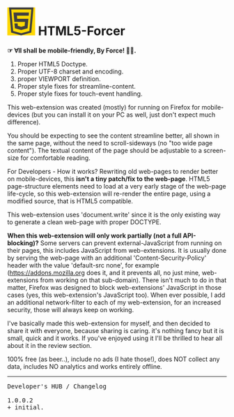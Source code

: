 <h1><img src="resources/icon.png" height="64" width="64"/> HTML5-Forcer</h1>

<strong>☞︎ ∀ll shall be mobile-friendly, By Force! 💪︎👊︎.</strong>

<ol>
<li>Proper HTML5 Doctype.</li>
<li>Proper UTF-8 charset and encoding.</li>
<li>proper VIEWPORT definition.</li>
<li>Proper style fixes for streamline-content.</li>
<li>Proper style fixes for touch-event handling.</li>
</ol>

This web-extension was created (mostly) for running on Firefox for mobile-devices (but you can install it on your PC as well, just don't expect much difference).

You should be expecting to see the content streamline better, 
all shown in the same page, without the need to scroll-sideways 
(no "too wide page content"). The textual content of the page should be 
adjustable to a screen-size for comfortable reading.

For Developers - How it works?
Rewriting old web-pages to render better on mobile-devices, 
this <strong>isn't a tiny patch/fix to the web-page</strong>.
HTML5 page-structure elements need to load at a very early stage of the web-page life-cycle, so this web-extension will re-render the entire page, using a modified source, that is HTML5 compatible.

This web-extension uses 'document.write' since it is the only existing way to generate a clean web-page with proper DOCTYPE.




<strong>When this web-extension will only work partially (not a full API-blocking)?</strong>
Some servers can prevent external-JavaScript from running on their pages, this includes JavaScript from web-extensions. It is usually done by serving the web-page with an additional 'Content-Security-Policy' header with the value 'default-src none', for example (https://addons.mozilla.org does it, and it prevents all, no just mine, web-extensions from working on that sub-domain). There isn't much to do in that matter, Firefox was designed to block web-extensions' JavaScript in those cases (yes, this web-extension's JavaScript too). When ever possible, I add an additional network-filter to each of my web-extension, for an increased security, those will always keep on working.

I've basically made this web-extension for myself, and then decided to share it with everyone, because sharing is caring. it's nothing fancy but it is small, quick and it works. If you've enjoyed using it I'll be thrilled to hear all about it in the review section. 

100% free (as beer..), include no ads (I hate those!), does NOT collect any data, includes NO analytics and works entirely offline.
<hr/>

<pre>
Developer's HUB / Changelog

1.0.0.2
+ initial.
</pre>

<!-- <a href="https://paypal.me/e1adkarak0"><img src="https://www.paypalobjects.com/webstatic/mktg/Logo/pp-logo-100px.png" alt="PayPal Donation"></a> -->

